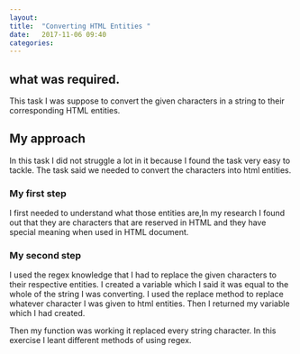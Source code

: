 ```yaml
---
layout: 
title:  "Converting HTML Entities "
date:   2017-11-06 09:40
categories: 
---
```

## what was required.
This task I was suppose to convert the given characters in a string to their corresponding HTML entities.
## My approach
In this task I did not struggle a lot in it because I found the task very easy to tackle.
The task said we needed to convert the characters into html entities.
### My first step
I first needed to understand what those entities are,In my research I found out that they are 
characters that are  reserved in HTML and they have special meaning when used in HTML document.

### My second step
I used the regex knowledge that I had to replace the given characters to their respective entities.
I created a variable  which I said it was equal to the whole of the string I was converting.
I used the replace method to replace whatever character I was given to html entities.
Then I returned my variable which I had created.

Then my function was working it replaced every string character.
In this exercise I leant different methods of using  regex.